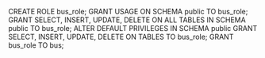 CREATE ROLE bus_role;
GRANT USAGE ON SCHEMA public TO bus_role;
GRANT SELECT, INSERT, UPDATE, DELETE ON ALL TABLES IN SCHEMA public TO bus_role;
ALTER DEFAULT PRIVILEGES IN SCHEMA public GRANT SELECT, INSERT, UPDATE, DELETE ON TABLES TO bus_role;
GRANT bus_role TO bus;
